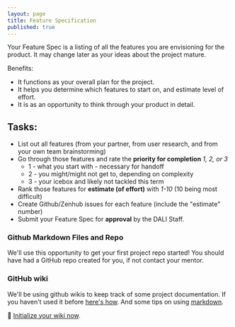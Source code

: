 ```yaml
---
layout: page
title: Feature Specification
published: true
---
```


Your Feature Spec is a listing of all the features you are envisioning for the product. It may change later as your ideas about the project mature.

Benefits:
  * It functions as your overall plan for the project.
  * It helps you determine which features to start on, and estimate level of effort.
  * It is as an opportunity to think through your product in detail.


## Tasks:
  * List out all features (from your partner, from user research, and from your own team brainstorming)
  * Go through those features and rate the **priority for completion** *1, 2, or 3*
    * 1 - what you start with - necessary for handoff
    * 2 - you might/might not get to, depending on complexity
    * 3 - your icebox and likely not tackled this term
  * Rank those features for **estimate (of effort)** with *1-10* (10 being most difficult)
  * Create Github/Zenhub issues for each feature (include the "estimate" number)
  * Submit your Feature Spec for **approval** by the DALI Staff.



### Github Markdown Files and Repo
We'll use this opportunity to get your first project repo started! You should have had a GitHub repo created for you, if not contact your mentor.

### GitHub wiki
We'll be using github wikis to keep track of some project documentation. If you haven't used it before [here's how](https://help.github.com/articles/about-github-wikis/). And some tips on using [markdown](https://guides.github.com/features/mastering-markdown/).

🚀 [Initialize your wiki now](https://help.github.com/articles/about-github-wikis/).
